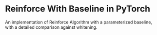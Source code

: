 # Reinforce With Baseline in PyTorch

An implementation of Reinforce Algorithm with a parameterized baseline, with a detailed comparison against whitening.

